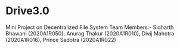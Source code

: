 # Drive3.0
Mini Project on Decentralized File System
Team Members:- Sidharth Bhawani (2020A1R050),  Anurag Thakur (2020A1R010),
               Divij Mahotra (2020A1R016),     Prince Sadotra (2020A1R022)
